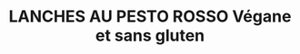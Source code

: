 ---
uuid: d154c604-faba-49af-9837-5f377811bfd9
title: LANCHES AU PESTO ROSSO Végane et sans gluten
titleslug: lanches-au-pesto-rosso-vegane-et-sans-gluten_d154c604-faba-49af-9837-5f377811bfd9
draft: false
layout: recettes
type: entree
categories:
  - Snacking
auteur: Auré
cuisson: Oui
temperature: Chaud
plate: 20
quantite_desc: 1 par personne
check: Non
checkAlwaysOk: true
ingredients:
  lof:
    - title: Levure boulangère sans gluten
      quantite: 14
      unit: grammes
    - title: huile d'olive
      quantite: 30
      unit: grammes
    - title: Lait de riz
      quantite: 280
      unit: grammes
    - title: Fécule de maïs (Maïzena)
      quantite: 80
      unit: grammes
    - title: Farine de millet
      quantite: 100
      unit: grammes
    - title: Farine de riz
      quantite: 300
      unit: grammes
  autres:
    - title: Pesto Rosso végan
      quantite: 400
      unit: grammes
    - title: Gomme de xanthane
      quantite: 2
      unit: c. à café
    - title: Gomme de guar
      quantite: 2
      unit: c. à soupe
  sucres:
    - title: Sucre en poudre
      quantite: 60
      unit: grammes
  epices:
    - title: Sel
      quantite: 2
      unit: pincées
preparation: >-
  Dans le bol du robot verser les farines, la fécule, les gommes.


  En parallèle faire tiédir LÉGÈREMENT le lait et y laisser reposer la levure une dizaine de minutes. Attention le lait doit être tiède et non chaud sinon cela tue l’action de la levure.


  Commencer à pétrir à l’aide du crochet puis ajouter le mélange lait / levure.


  Incorporer ensuite le sucre et le sel.


  Pétrir une dizaine de minutes puis intégrer l’huile et pétrir de nouveau jusqu’à ce que la pâte se décolle des bords du robot.


  Laisser pousser 2 heures à température ambiante ou dans un four à une vingtaine de degrés (recouvrir d’un papier film au contact de la pâte)


  Dégazer ensuite votre pâte, la couper en deux. Etaler deux rectangle, découper 10 bandes par rectangle.


  Garnir un côté avec une belle cuillère de pesto rosso végan sans gluten et replier la bande sur elle même.


  Laisser pousser sur une plaque sulfurisée une seconde fois pendant 1 heure et mettre au four pour une 15/20 min  à 180 degrés. Vérifier la cuisson et laisser plus longtemps si nécessaire.
preparation24h: Faire la pâte la veille et la première poussée dans la nuit au frigo.
publishDate: 2024-05-23T22:54:00.000Z
---
